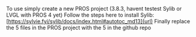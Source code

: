 To use simply create a new PROS project (3.8.3, havent testest Sylib or LVGL with PROS 4 yet)
Follow the steps here to install Sylib: [https://sylvie.fyi/sylib/docs/index.html#autotoc_md13](url)
Finally replace the 5 files in the PROS project with the 5 in the github repo
